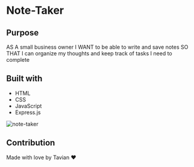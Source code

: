 # Note-Taker

## Purpose
AS A small business owner
I WANT to be able to write and save notes
SO THAT I can organize my thoughts and keep track of tasks I need to complete

## Built with
* HTML
* CSS
* JavaScript
* Express.js

![note-taker](https://user-images.githubusercontent.com/89175620/151099294-65e47451-02d0-4691-811e-fc6b57089232.png)

## Contribution
Made with love by Tavian ❤
